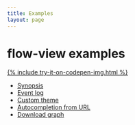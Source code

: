 ```yaml
---
title: Examples
layout: page
---
```


# flow-view examples

<div>
  <a href="http://codepen.io/collection/DojWVW/">
    {% include try-it-on-codepen-img.html %}
  </a>
</div>

* [Synopsis][example-synopsis]
* [Event log][example-event-log]
* [Custom theme][example-custom-theme]
* [Autocompletion from URL][example-autocompletion-from-url]
* [Download graph][example-download-graph]

[example-synopsis]: http://g14n.info/flow-view/examples/synopsis/
[example-event-log]: http://g14n.info/flow-view/examples/event-log/
[example-custom-theme]: http://g14n.info/flow-view/examples/custom-theme/
[example-autocompletion-from-url]: http://g14n.info/flow-view/examples/autocompletion-from-url/
[example-download-graph]: http://g14n.info/flow-view/examples/download-graph/

